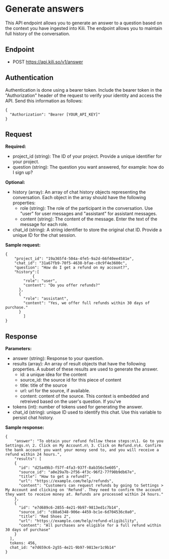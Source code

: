 # Generate answers

This API endpoint allows you to generate an answer to a question based on the context you have ingested into Kili. The endpoint allows you to maintain full history of the conversation.

## Endpoint

- POST https://api.kili.so/v1/answer

## Authentication

Authentication is done using a bearer token. Include the bearer token in the "Authorization" header of the request to verify your identity and access the API. Send this information as follows:

```
{
  "Authorization": "Bearer [YOUR_API_KEY]"
}
```

## Request

**Required:**

- project_id (string): The ID of your project. Provide a unique identifier for your project.
- question (string): The question you want answered, for example: how do I sign up?

**Optional:**

- history (array): An array of chat history objects representing the conversation. Each object in the array should have the following properties:
  - role (string): The role of the participant in the conversation. Use "user" for user messages and "assistant" for assistant messages.
  - content (string): The content of the message. Enter the text of the message for each role.
- chat_id (string): A string identifier to store the original chat ID. Provide a unique ID for the chat session.

**Sample request:**

```
{
	"project_id": "19a365f4-504a-4fe5-9a2d-66f40ee4581e",
	"chat_id": "31a67fb9-70f5-4638-bfae-c0c9f4e3600c",
	"question": "How do I get a refund on my account?",
	"history":[
			{
        "role": "user",
        "content": "Do you offer refunds?"
      },
      {
        "role": "assistant",
        "content": "Yes, we offer full refunds within 30 days of purchase."
      }
		]
}
```

## Response

**Parameters:**

- answer (string): Response to your question.
- results (array): An array of result objects that have the following properties. A subset of these results are used to generate the answer.
  - id: a unique idea for the content
  - source_id: the source id for this piece of content
  - title: title of the source
  - url: url for the source, if available.
  - content: content of the source. This context is embedded and retreived based on the user's question. If you've
- tokens (int): number of tokens used for generating the answer.
- chat_id (string): unique ID used to identify this chat. Use this variable to persist chat history.

**Sample response:**

```
{
	"answer": "To obtain your refund follow these steps:n\1. Go to you Settings.n\ 2. Click on My Account.n\ 3. Click on Refund.n\4. Confirm the bank account you want your money send to, and you will receive a refund within 24 hours.",
	"results": [
    {
      "id": "d25a49b3-f57f-4fa3-937f-8ab356c5e605",
      "source_id": "a0e29a7b-2f56-4f3c-96f2-77f90b9db67e",
      "title": "How to get a refund?",
      "url": "https://example.com/help/refunds",
      "content": "Customers can request refunds by going to Settings > My Account and clicking on 'Refund'. They need to confirm the account they want to receive money at. Refunds are processed within 24 hours."
    },
    {
      "id": "e7d689c6-2855-4e21-9b97-9813ed1c7b14",
      "source_id": "c88a6348-906e-4459-bc1e-6d704536c0a0",
      "title": "Red Shoes 2",
      "url": "https://example.com/help/refund-eligibility",
      "content": "All purchases are eligible for a full refund within 30 days of purchase"
    }
  ],
  tokens: 456,
  chat_id: "e7d659c6-2g55-4e21-9b97-9813er1c9b14"
}
```
